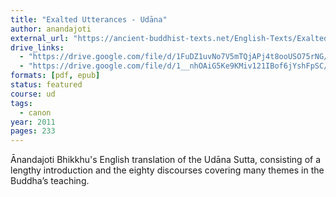 ```yaml
---
title: "Exalted Utterances - Udāna"
author: anandajoti
external_url: "https://ancient-buddhist-texts.net/English-Texts/Exalted-Utterances/index.htm"
drive_links:
  - "https://drive.google.com/file/d/1FuDZ1uvNo7V5mTQjAPj4t8ooUSO75rNG/view?usp=drive_link"
  - "https://drive.google.com/file/d/1__nhOAiG5Ke9KMiv121IBof6jYshFpSC/view?usp=drive_link"
formats: [pdf, epub]
status: featured
course: ud
tags:
  - canon
year: 2011
pages: 233
---
```


Ānandajoti Bhikkhu's English translation of the Udāna Sutta, consisting of a lengthy introduction and the eighty discourses covering many themes in the Buddha’s teaching. 
